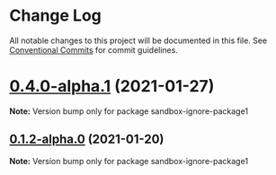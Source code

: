 # Change Log

All notable changes to this project will be documented in this file.
See [Conventional Commits](https://conventionalcommits.org) for commit guidelines.

# [0.4.0-alpha.1](https://github.com/iggyk/version-sandbox/compare/v0.4.0-alpha.0...v0.4.0-alpha.1) (2021-01-27)

**Note:** Version bump only for package sandbox-ignore-package1





## [0.1.2-alpha.0](https://github.com/iggyk/version-sandbox/compare/v0.1.1...v0.1.2-alpha.0) (2021-01-20)

**Note:** Version bump only for package sandbox-ignore-package1
